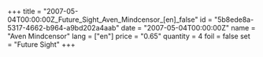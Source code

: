 +++
title = "2007-05-04T00:00:00Z_Future_Sight_Aven_Mindcensor_[en]_false"
id = "5b8ede8a-5317-4662-b964-a9bd202a4aab"
date = "2007-05-04T00:00:00Z"
name = "Aven Mindcensor"
lang = ["en"]
price = "0.65"
quantity = 4
foil = false
set = "Future Sight"
+++
